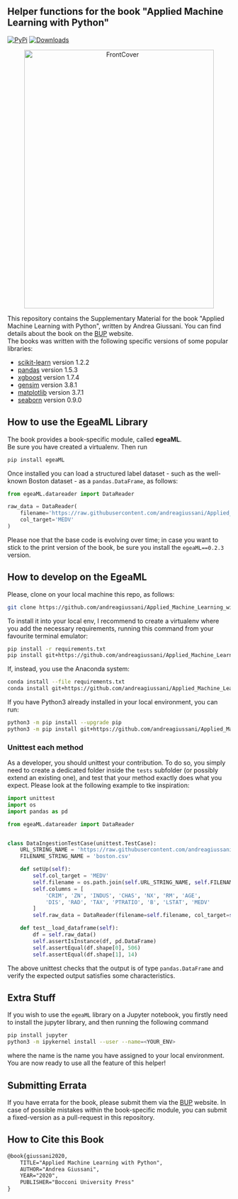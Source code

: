 ## Helper functions for the book "Applied Machine Learning with Python"

[![PyPi](https://img.shields.io/pypi/v/egeaML.svg)](https://pypi.python.org/pypi/egeaML)
[![Downloads](https://static.pepy.tech/badge/egeaML)](https://pypi.python.org/pypi/egeaML)

<p align="center">
  <img src="cover.jpg" width="428" height="584" title="FrontCover">
</p>


This repository contains the Supplementary Material for the book "Applied Machine Learning with Python", written by Andrea Giussani.
You can find details about the book on the [BUP](https://bup.egeaonline.it) website.  
The books was written with the following specific versions of some popular libraries:
- [scikit-learn](https://scikit-learn.org/stable/) version 1.2.2
- [pandas](https://pandas.pydata.org) version 1.5.3
- [xgboost](https://xgboost.readthedocs.io/en/latest/#) version 1.7.4
- [gensim](https://radimrehurek.com/gensim/) version 3.8.1
- [matplotlib](https://matplotlib.org) version 3.7.1
- [seaborn](https://seaborn.pydata.org) version 0.9.0

## How to use the EgeaML Library
The book provides a book-specific module, called **egeaML**. <br>
Be sure you have created a virtualenv. Then run 
```bash
pip install egeaML
```
Once installed you can load a structured label dataset - such as the well-known Boston dataset - 
as a `pandas.DataFrame`, as follows:

```python
from egeaML.datareader import DataReader

raw_data = DataReader(
    filename='https://raw.githubusercontent.com/andreagiussani/Applied_Machine_Learning_with_Python/master/data/boston.csv',
    col_target='MEDV'
)
```

Please noe that the base code is evolving over time; in case you want to stick to the print version of the book, 
be sure you install the `egeaML==0.2.3` version.

## How to develop on the EgeaML
Please, clone on your local machine this repo, as follows:
```bash
git clone https://github.com/andreagiussani/Applied_Machine_Learning_with_Python.git
```
To install it into your local env, I recommend to create a virtualenv where you add the necessary requirements, running this command from your favourite terminal emulator:
```bash
pip install -r requirements.txt
pip install git+https://github.com/andreagiussani/Applied_Machine_Learning_with_Python.git
```

If, instead, you use the Anaconda system:
```bash
conda install --file requirements.txt
conda install git+https://github.com/andreagiussani/Applied_Machine_Learning_with_Python.git
```
If you have Python3 already installed in your local environment, you can run:
```bash
python3 -m pip install --upgrade pip
python3 -m pip install git+https://github.com/andreagiussani/Applied_Machine_Learning_with_Python.git
```

### Unittest each method
As a developer, you should unittest your contribution.
To do so, you simply need to create a dedicated folder inside the `tests` subfolder (or possibly extend an existing one),
and test that your method exactly does what you expect. Please look at the following example to tke inspiration:

```python
import unittest
import os
import pandas as pd

from egeaML.datareader import DataReader


class DataIngestionTestCase(unittest.TestCase):
    URL_STRING_NAME = 'https://raw.githubusercontent.com/andreagiussani/Applied_Machine_Learning_with_Python/master/data'
    FILENAME_STRING_NAME = 'boston.csv'

    def setUp(self):
        self.col_target = 'MEDV'
        self.filename = os.path.join(self.URL_STRING_NAME, self.FILENAME_STRING_NAME)
        self.columns = [
            'CRIM', 'ZN', 'INDUS', 'CHAS', 'NX', 'RM', 'AGE',
            'DIS', 'RAD', 'TAX', 'PTRATIO', 'B', 'LSTAT', 'MEDV'
        ]
        self.raw_data = DataReader(filename=self.filename, col_target=self.col_target)

    def test__load_dataframe(self):
        df = self.raw_data()
        self.assertIsInstance(df, pd.DataFrame)
        self.assertEqual(df.shape[0], 506)
        self.assertEqual(df.shape[1], 14)
```
The above unittest checks that the output is of type `pandas.DataFrame` and 
verify the expected output satisfies some characteristics.

## Extra Stuff
If you wish to use the `egeaML` library on a Jupyter notebook, you firstly need to install the jupyter library,
and then running the following command
```bash
pip install jupyter
python3 -m ipykernel install --user --name=<YOUR_ENV>
```
where the name is the name you have assigned to your local environment. 
You are now ready to use all the feature of this helper!

## Submitting Errata
If you have errata for the book, please submit them via the [BUP](https://bup.egeaonline.it) website. In case of possible mistakes within the book-specific module, you can submit a fixed-version as a pull-request in this repository.

## How to Cite this Book

```tex
@book{giussani2020,
	TITLE="Applied Machine Learning with Python",
	AUTHOR="Andrea Giussani",
	YEAR="2020",
	PUBLISHER="Bocconi University Press"
}
```
